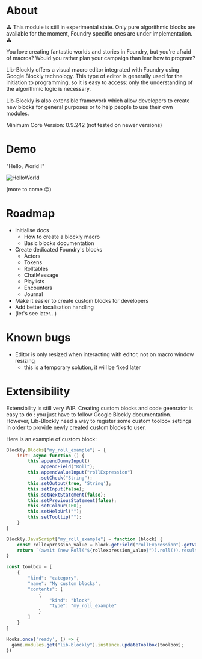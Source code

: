 # About

 :warning: This module is still in experimental state. Only pure algorithmic blocks are available for the moment, Foundry specific ones are under implementation.  :warning:

You love creating fantastic worlds and stories in Foundry, but you're afraid of macros? Would you rather plan your campaign than lear how to program? 

Lib-Blockly offers a visual macro editor integrated with Foundry using Google Blockly technology. This type of editor is generally used for the initiation to programming, so it is easy to access: only the understanding of the algorithmic logic is necessary.

Lib-Blockly is also extensible framework which allow developers to create new blocks for general purposes or to help people to use their own modules.

Minimum Core Version: 0.9.242 (not tested on newer versions)

# Demo

"Hello, World !"

![HelloWorld](https://user-images.githubusercontent.com/1334405/170825801-e54456d6-5bea-4874-a5de-b670f1a79a03.gif)

(more to come :blush:)

# Roadmap
  * Initialise docs
    * How to create a blockly macro
    * Basic blocks documentation  
  * Create dedicated Foundry's blocks
    * Actors
    * Tokens
    * Rolltables
    * ChatMessage
    * Playlists
    * Encounters
    * Journal  
  * Make it easier to create custom blocks for developers  
  * Add better localisation handling  
  * (let's see later...)

# Known bugs
  * Editor is only resized when interacting with editor, not on macro window resizing
    * this is a temporary solution, it will be fixed later  

# Extensibility

Extensibility is still very WIP. Creating custom blocks and code geenrator is easy to do : you just have to follow Google Blockly documentation. However, Lib-Blockly need a way to register some custom toolbox settings in order to provide newly created custom blocks to user.

Here is an example of custom block:
```javascript
Blockly.Blocks["my_roll_example"] = {
    init: async function () {
        this.appendDummyInput()
            .appendField("Roll");
        this.appendValueInput("rollExpression")            
            .setCheck("String");
        this.setOutput(true, 'String');
        this.setInput(false);
        this.setNextStatement(false);
        this.setPreviousStatement(false);
        this.setColour(160);
        this.setHelpUrl("");
        this.setTooltip("");
    }
}

Blockly.JavaScript["my_roll_example"] = function (block) {
    const rollexpression_value = block.getField("rollExpression").getValue();
    return `(await (new Roll("${rollexpression_value}")).roll()).result`;
}

const toolbox = [
    {
        "kind": "category",
        "name": "My custom blocks",
        "contents": [
            {
                "kind": "block",
                "type": "my_roll_example"
            }
        ]
    }
]

Hooks.once('ready', () => {
  game.modules.get("lib-blockly").instance.updateToolbox(toolbox);
})

```
